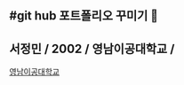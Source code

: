 #git hub 포트폴리오 꾸미기  👋
---

서정민 / 2002 / 영남이공대학교 / 
---

[영남이공대학교](https://ync.ac.kr/kor/Main.do)



<!--
**imjeongmin02/imjeongmin02** is a ✨ _special_ ✨ repository because its `README.md` (this file) appears on your GitHub profile.

Here are some ideas to get you started:

- 🔭 I’m currently working on ...
- 🌱 I’m currently learning ...
- 👯 I’m looking to collaborate on ...
- 🤔 I’m looking for help with ...
- 💬 Ask me about ...
- 📫 How to reach me: ...
- 😄 Pronouns: ...
- ⚡ Fun fact: ...
-->
